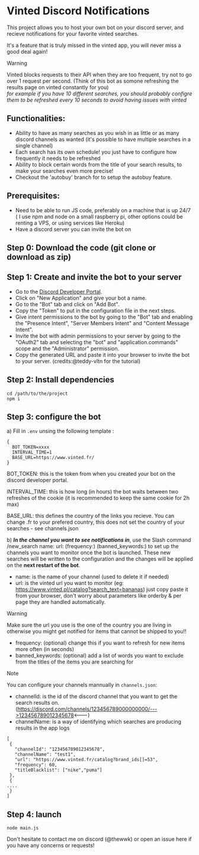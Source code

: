 # Vinted Discord Notifications

This project allows you to host your own bot on your discord server, and recieve notifications for your favorite vinted searches.

It's a feature that is truly missed in the vinted app, you will never miss a good deal again!

> [!WARNING]
> Vinted blocks requests to their API when they are too frequent, try not to go over 1 request per second. (Think of this bot as somone refreshing the results page on vinted constantly for you)\
>  _for example if you have 10 different searches, you should probably configre them to be refreshed every 10 seconds to avoid having issues with vinted_

Functionalities:
----------
- Ability to have as many searches as you wish in as little or as many discord channels as wanted (it's possible to have multiple searches in a single channel)
- Each search has its own schedule! you just have to configure how frequently it needs to be refreshed
- Ability to block certain words from the title of your search results, to make your searches even more precise!
- Checkout the 'autobuy' branch for to setup the autobuy feature.


Prerequisites:
----------

- Need to be able to run JS code, preferably on a machine that is up 24/7 ( I use npm and node on a small raspberry pi, other options could be renting a VPS, or using services like Heroku)
- Have a discord server you can invite the bot on


Step 0: Download the code (git clone or download as zip)
-------

Step 1: Create and invite the bot to your server
-------

- Go to the [Discord Developer Portal](https://discord.com/developers/applications).
- Click on "New Application" and give your bot a name.
- Go to the "Bot" tab and click on "Add Bot".
- Copy the "Token" to put in the configuration file in the next steps.
- Give intent permissions to the bot by going to the "Bot" tab and enabling the "Presence Intent", "Server Members Intent" and "Content Message Intent".
- Invite the bot with admin permissions to your server by going to the "OAuth2" tab and selecting the "bot" and "application.commands" scope and the "Administrator" permission.
- Copy the generated URL and paste it into your browser to invite the bot to your server. (credits:@teddy-vltn for the tutorial)

Step 2: Install dependencies
-------
```
cd /path/to/the/project
npm i
```

Step 3: configure the bot
-------

a) Fill in `.env` unsing the following template :
```
{
  BOT_TOKEN=xxxx
  INTERVAL_TIME=1
  BASE_URL=https://www.vinted.fr/
}
```
BOT_TOKEN: this is the token from when you created your bot on the discord developer portal.

INTERVAL_TIME: this is how long (in hours) the bot waits between two refreshes of the cookie (it is recommended to keep the same cookie for 2h max)

BASE_URL: this defines the country of the links you recieve. You can change .fr to your prefered country, this does not set the country of your searches - see channels.json

b) ***In the channel you want to see notifications in***, use the Slash command /new_search name: url: (frequency:) (banned_keywords:) to set up the channels you want to monitor once the bot is launched. These new searches will be written to the configuration and the changes will be applied on the **next restart of the bot**.
  - name: is the name of your channel (used to delete it if needed)
  - url: is the vinted url you want to monitor (eg: https://www.vinted.pl/catalog?search_text=bananas) just copy paste it from your browser, don't worry about parameters like orderby & per page they are handled automatically.
> [!WARNING]
> Make sure the url you use is the one of the country you are living in otherwise you might get notified for items that cannot be shipped to you!!
  - frequency: (optional) change this if you want to refresh for new items more often (in seconds)
  - banned_keywords: (optional) add a list of words you want to exclude from the titles of the items you are searching for
>[!NOTE]
> You can configure your channels mannually in `channels.json`:
>  - channelId: is the id of the discord channel that you want to get the search results on.
>(https://discord.com/channels/123456789000000000/--->123456789012345678<---)
>  - channelName: is a way of identifying which searches are producing results in the app logs
>
>```
>[
>  {
>    "channelId": "123456789012345678",
>    "channelName": "test1",
>    "url": "https://www.vinted.fr/catalog?brand_ids[]=53",
>    "frequency": 60,
>    "titleBlacklist": ["nike","puma"]
>  },
>  {
>....
>  }
>]
>```

Step 4: launch
-------
```
node main.js
```


Don't hesitate to contact me on discord (@thewwk) or open an issue here if you have any concerns or requests!
